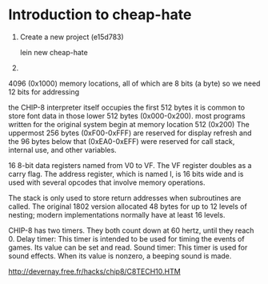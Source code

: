 # Introduction to cheap-hate

1. Create a new project (e15d783)

    lein new cheap-hate
    
2. 
4096 (0x1000) memory locations, all of which are 8 bits (a byte)
so we need 12 bits for addressing

the CHIP-8 interpreter itself occupies the first 512 bytes
it is common to store font data in those lower 512 bytes (0x000-0x200).
most programs written for the original system begin at memory location 512 (0x200)
The uppermost 256 bytes (0xF00-0xFFF) are reserved for display refresh
and the 96 bytes below that (0xEA0-0xEFF) were reserved for call stack, internal use, and other variables.

16 8-bit data registers named from V0 to VF. The VF register doubles as a carry flag.
The address register, which is named I, is 16 bits wide and is used with several opcodes that involve memory operations.

The stack is only used to store return addresses when subroutines are called. The original 1802 version allocated 48 bytes for up to 12 levels of nesting; modern implementations normally have at least 16 levels.

CHIP-8 has two timers. They both count down at 60 hertz, until they reach 0.
Delay timer: This timer is intended to be used for timing the events of games. Its value can be set and read.
Sound timer: This timer is used for sound effects. When its value is nonzero, a beeping sound is made.


http://devernay.free.fr/hacks/chip8/C8TECH10.HTM
